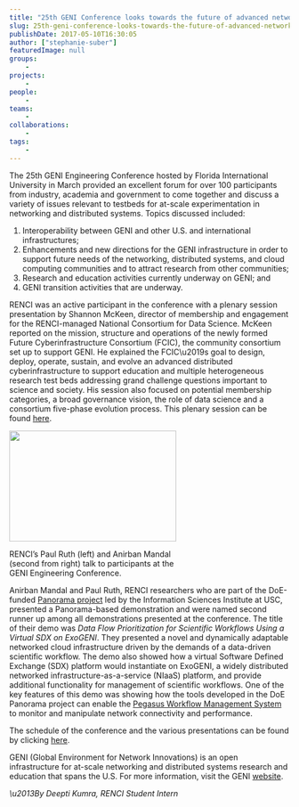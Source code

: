```yaml
---
title: "25th GENI Conference looks towards the future of advanced networking"
slug: 25th-geni-conference-looks-towards-the-future-of-advanced-networking
publishDate: 2017-05-10T16:30:05
author: ["stephanie-suber"]
featuredImage: null
groups:
    - 
projects:
    - 
people:
    - 
teams: 
    - 
collaborations:
    - 
tags:
    - 
---
```

<p>The 25th GENI Engineering Conference hosted by Florida International University in March provided an excellent forum for over 100 participants from industry, academia and government to come together and discuss a variety of issues relevant to testbeds for at-scale experimentation in networking and distributed systems. Topics discussed included:</p>
<ol>
<li>Interoperability between GENI and other U.S. and international infrastructures;</li>
<li>Enhancements and new directions for the GENI infrastructure in order to support future needs of the networking, distributed systems, and cloud computing communities and to attract research from other communities;</li>
<li>Research and education activities currently underway on GENI; and</li>
<li>GENI transition activities that are underway.</li>
</ol>
<p></p>
<p>RENCI was an active participant in the conference with a plenary session presentation by Shannon McKeen, director of membership and engagement for the RENCI-managed National Consortium for Data Science. McKeen reported on the mission, structure and operations of the newly formed Future Cyberinfrastructure Consortium (FCIC), the community consortium set up to support GENI. He explained the FCIC\u2019s goal to design, deploy, operate, sustain, and evolve an advanced distributed cyberinfrastructure to support education and multiple heterogeneous research test beds addressing grand challenge questions important to science and society. His session also focused on potential membership categories, a broad governance vision, the role of data science and a consortium five-phase evolution process. This plenary session can be found <a href="http://groups.geni.net/geni/wiki/GEC25Agenda/ConsortiumNews">here</a>.</p>
<div id="attachment_16383" class="wp-caption alignleft" style="width: 300px"><a href="https://renci.org/wp-content/uploads/2017/05/Screen-Shot-2017-04-21-at-4.43.17-PM.png"  rel="lightbox[roadtrip]"><img class="size-medium wp-image-16383" src="https://renci.org/wp-content/uploads/2017/05/Screen-Shot-2017-04-21-at-4.43.17-PM-300x199.png" alt="" width="300" height="199" srcset="https://renci.org/wp-content/uploads/2017/05/Screen-Shot-2017-04-21-at-4.43.17-PM-300x199.png 300w, https://renci.org/wp-content/uploads/2017/05/Screen-Shot-2017-04-21-at-4.43.17-PM-768x509.png 768w, https://renci.org/wp-content/uploads/2017/05/Screen-Shot-2017-04-21-at-4.43.17-PM-1024x679.png 1024w, https://renci.org/wp-content/uploads/2017/05/Screen-Shot-2017-04-21-at-4.43.17-PM-640x424.png 640w, https://renci.org/wp-content/uploads/2017/05/Screen-Shot-2017-04-21-at-4.43.17-PM.png 1463w" sizes="(max-width: 300px) 100vw, 300px" /></a></p>
<p class="wp-caption-text">RENCI&#8217;s Paul Ruth (left) and Anirban Mandal (second from right) talk to participants at the GENI Engineering Conference.</p>
</div>
<p>Anirban Mandal and Paul Ruth, RENCI researchers who are part of the DoE-funded <a href="https://renci.org/research/panorama/">Panorama project</a> led by the Information Sciences Institute at USC, presented a Panorama-based demonstration and were named second runner up among all demonstrations presented at the conference. The title of their demo was <em>Data Flow Prioritization for Scientific Workflows Using a Virtual SDX on ExoGENI</em>. They presented a novel and dynamically adaptable networked cloud infrastructure driven by the demands of a data-driven scientific workflow. The demo also showed how a virtual Software Defined Exchange (SDX) platform would instantiate on ExoGENI, a widely distributed networked infrastructure-as-a-service (NIaaS) platform, and provide additional functionality for management of scientific workflows. One of the key features of this demo was showing how the tools developed in the DoE Panorama project can enable the <a href="https://pegasus.isi.edu/">Pegasus Workflow Management System</a> to monitor and manipulate network connectivity and performance.</p>
<p>The schedule of the conference and the various presentations can be found by clicking <a href="http://groups.geni.net/geni/wiki/GEC25Agenda#a25thGENIEngineeringConference">here</a>.</p>
<p>GENI (Global Environment for Network Innovations) is an open infrastructure for at-scale networking and distributed systems research and education that spans the U.S. For more information, visit the GENI <a href="http://www.geni.net/">website</a>.</p>
<p><em>\u2013By Deepti Kumra, RENCI Student Intern</em></p>
<!-- AddThis Advanced Settings generic via filter on the_content --><!-- AddThis Share Buttons generic via filter on the_content -->
